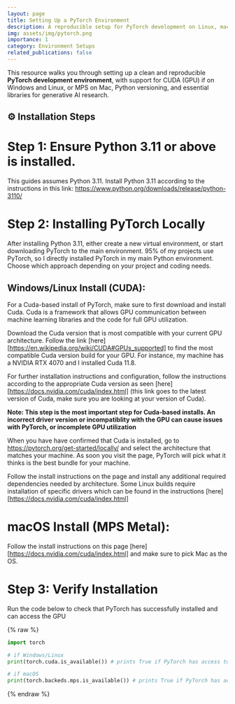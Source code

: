 ```yaml
---
layout: page
title: Setting Up a PyTorch Environment
description: A reproducible setup for PyTorch development on Linux, macOS, and Windows
img: assets/img/pytorch.png
importance: 1
category: Environment Setups
related_publications: false
---
```


This resource walks you through setting up a clean and reproducible **PyTorch development environment**, with support for CUDA (GPU) if on Windows and Linux, or MPS on Mac, Python versioning, and essential libraries for generative AI research.

## ⚙️ Installation Steps

# Step 1: Ensure Python 3.11 or above is installed. 
This guides assumes Python 3.11. Install Python 3.11 according to the instructions in this link: https://www.python.org/downloads/release/python-3110/

# Step 2: Installing PyTorch Locally
After installing Python 3.11, either create a new virtual environment, or start downloading PyTorch to the main environment. 95% of my projects use PyTorch, so I directly installed PyTorch in my main Python environment. Choose which approach depending on your project and coding needs.

## Windows/Linux Install (CUDA):
For a Cuda-based install of PyTorch, make sure to first download and install Cuda. Cuda is a framework that allows GPU communication between machine learning libraries and the code for full GPU utilization. 

Download the Cuda version that is most compatible with your current GPU architecture. Follow the link [here][https://en.wikipedia.org/wiki/CUDA#GPUs_supported] to find the most compatible Cuda version build for your GPU. For instance, my machine has a NVIDIA RTX 4070 and I installed Cuda 11.8.

For further installation instructions and configuration, follow the instructions according to the appropriate Cuda version as seen [here][https://docs.nvidia.com/cuda/index.html] (this link goes to the latest version of Cuda, make sure you are looking at your version of Cuda).

**Note: This step is the most important step for Cuda-based installs. An incorrect driver version or incompatiblity with the GPU can cause issues with PyTorch, or incomplete GPU utilization**

When you have have confirmed that Cuda is installed, go to https://pytorch.org/get-started/locally/ and select the architecture that matches your machine. As soon you visit the page, PyTorch will pick what it thinks is the best bundle for your machine.

Follow the install instructions on the page and install any additional required dependencies needed by architecture. Some Linux builds require installation of specific drivers which can be found in the instructions [here][https://docs.nvidia.com/cuda/index.html]

# macOS Install (MPS Metal): 
Follow the install instructions on this page [here][https://docs.nvidia.com/cuda/index.html] and make sure to pick Mac as the OS.

# Step 3: Verify Installation 
Run the code below to check that PyTorch has successfully installed and can access the GPU


{% raw %}

```python
import torch

# if Windows/Linux
print(torch.cuda.is_available()) # prints True if PyTorch has access to the Cuda GPU

# if macOS
print(torch.backeds.mps.is_available()) # prints True if PyTorch has access to the Mac's metal GPU

```

{% endraw %}
